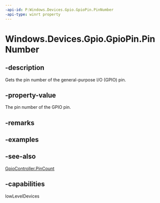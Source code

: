 ```yaml
---
-api-id: P:Windows.Devices.Gpio.GpioPin.PinNumber
-api-type: winrt property
---
```


<!-- Property syntax
public int PinNumber { get; }
-->

# Windows.Devices.Gpio.GpioPin.PinNumber

## -description
Gets the pin number of the general-purpose I/O (GPIO) pin.

## -property-value
The pin number of the GPIO pin.

## -remarks

## -examples

## -see-also
[GpioController.PinCount](gpiocontroller_pincount.md)

## -capabilities
lowLevelDevices
